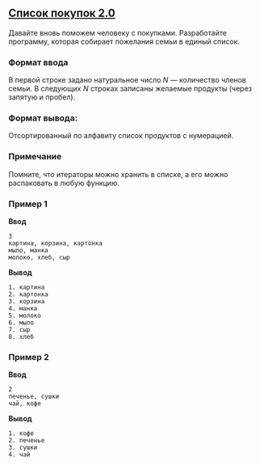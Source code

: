 ## [Список покупок 2.0](../../../solutions/3.4/34_l.py)

Давайте вновь поможем человеку с покупками. Разработайте программу, которая собирает пожелания семьи в единый список.

### Формат ввода

В первой строке задано натуральное число $N$ — количество членов семьи. В следующих $N$ строках записаны желаемые продукты (через запятую и пробел).

### Формат вывода:

Отсортированный по алфавиту список продуктов с нумерацией.

### Примечание

Помните, что итераторы можно хранить в списке, а его можно распаковать в любую функцию.

### Пример 1

**Ввод**
```plaintext
3
картина, корзина, картонка
мыло, манка
молоко, хлеб, сыр
```

**Вывод**
```plaintext
1. картина
2. картонка
3. корзина
4. манка
5. молоко
6. мыло
7. сыр
8. хлеб
```

### Пример 2

**Ввод**
```plaintext
2
печенье, сушки
чай, кофе
```

**Вывод**
```plaintext
1. кофе
2. печенье
3. сушки
4. чай
```